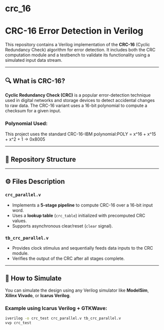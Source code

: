 # crc_16
# CRC-16 Error Detection in Verilog

This repository contains a Verilog implementation of the **CRC-16** (Cyclic Redundancy Check) algorithm for error detection. It includes both the CRC computation module and a testbench to validate its functionality using a simulated input data stream.

---

## 🔍 What is CRC-16?

**Cyclic Redundancy Check (CRC)** is a popular error-detection technique used in digital networks and storage devices to detect accidental changes to raw data. The CRC-16 variant uses a 16-bit polynomial to compute a checksum for a given input.

### Polynomial Used:
This project uses the standard CRC-16-IBM polynomial:POLY = x^16 + x^15 + x^2 + 1 → 0x8005 

---

## 📁 Repository Structure


---

## ⚙️ Files Description

### `crc_parallel.v`
- Implements a **5-stage pipeline** to compute CRC-16 over a 16-bit input word.
- Uses a **lookup table** (`crc_table`) initialized with precomputed CRC values.
- Supports asynchronous clear/reset (`clear` signal).


### `tb_crc_parallel.v`
- Provides clock stimulus and sequentially feeds data inputs to the CRC module.
- Verifies the output of the CRC after all stages complete.

---

## 🧪 How to Simulate

You can simulate the design using any Verilog simulator like **ModelSim**, **Xilinx Vivado**, or **Icarus Verilog**.

### Example using Icarus Verilog + GTKWave:
```bash
iverilog -o crc_test crc_parallel.v tb_crc_parallel.v
vvp crc_test


